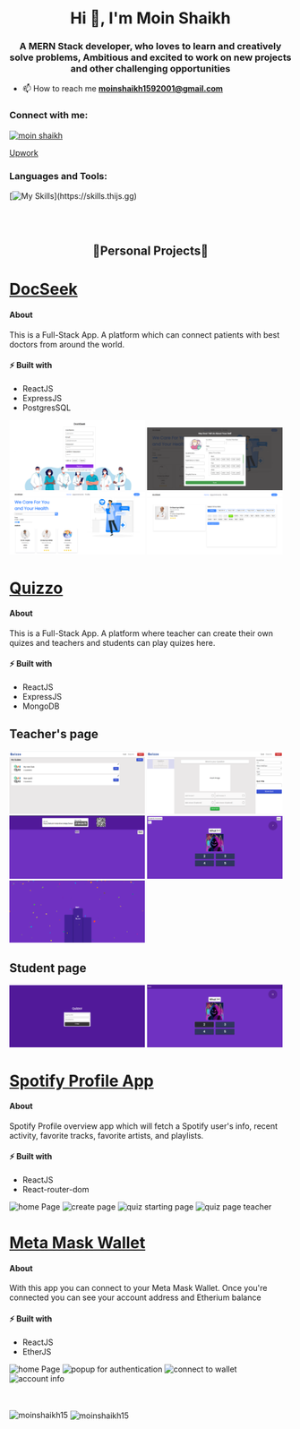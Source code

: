 <h1 align="center">Hi 👋, I'm Moin Shaikh</h1>
<h3 align="center">A MERN Stack developer, who loves to learn and creatively solve problems, Ambitious and excited to work on new projects and other challenging opportunities</h3>
<!-- <img align="right" alt="Coding" width="400" src="" /> -->


- 📫 How to reach me **moinshaikh1592001@gmail.com**

<h3 align="left">Connect with me:</h3>
<p align="left">
<a href="https://www.linkedin.com/in/moin-shaikh-56970b235/" target="blank"><img align="center" src="https://raw.githubusercontent.com/rahuldkjain/github-profile-readme-generator/master/src/images/icons/Social/linked-in-alt.svg" alt="moin shaikh" height="30" width="40" /></a>
</p>

<p><a href="https://www.upwork.com/freelancers/~01726571141e12b1a6" target="blank">Upwork</a></p>


<h3 align="left">Languages and Tools:</h3>

[![My Skills](https://skills.thijs.gg/icons?i=js,html,css,react,redux,nodejs,firebase,mongodb,expressjs,postgres,netlify,vscode,)](https://skills.thijs.gg)


<br/>
<br/>

## <p align=center >🌟Personal Projects🌟</p>

# <a href="https://dockseek-frontend-dqis.vercel.app/">DocSeek</a>

#### About
This is a Full-Stack App.
A platform which can connect patients with best doctors from around the world.

#### ⚡️ Built with
- ReactJS
- ExpressJS
- PostgresSQL

<div style="dispaly: flex: justify-content: center">
 <img src = "https://github.com/Moinshaikh15/dockseek-frontend/blob/master/public/screenshots/docseeksignup.png" alt = "signup Page" width="48%" /> 
 <img src = "https://github.com/Moinshaikh15/dockseek-frontend/blob/master/public/screenshots/dockseekonboarding.png" alt="doctor's onboarding" width="48%"/>
 <img src = "https://github.com/Moinshaikh15/dockseek-frontend/blob/master/public/screenshots/docseekprofile.png" alt = "home page" width="48%"/> 
 <img src = "https://github.com/Moinshaikh15/dockseek-frontend/blob/master/public/screenshots/docseekappoinmentbook.png" alt = "appointment" width="48%"/> 
</div>



# <a href="https://kahoot-frontend.vercel.app/">Quizzo</a>

#### About
This is a Full-Stack App.
A platform where teacher can create their own quizes and teachers and students can play quizes here.

#### ⚡️ Built with
- ReactJS
- ExpressJS
- MongoDB

## Teacher's page
<div style="dispaly: flex: justify-content: center">
 <img src = "https://github.com/Moinshaikh15/kahoot-frontend/blob/master/public/screenshots/homepage.png" alt = "home Page" width="48%" /> 
 <img src = "https://github.com/Moinshaikh15/kahoot-frontend/blob/master/public/screenshots/createpage.png" alt="create page" width="48%"/>
 <img src = "https://github.com/Moinshaikh15/kahoot-frontend/blob/master/public/screenshots/gamestartingpage.png" alt = "quiz starting page" width="48%"/> 
 <img src = "https://github.com/Moinshaikh15/kahoot-frontend/blob/master/public/screenshots/quizpageteacher.png" alt = "quiz page teacher" width="48%"/> 
 <img src = "https://github.com/Moinshaikh15/kahoot-frontend/blob/master/public/screenshots/podium.png" alt = "poduim" width="48%"/>
</div>

## Student page
 <div style="dispaly: flex: justify-content: center">
  <img src = "https://github.com/Moinshaikh15/kahoot-frontend/blob/master/public/screenshots/pinenter.png" alt = "quiq page student" width="48%"/>  
  <img src = "https://github.com/Moinshaikh15/kahoot-frontend/blob/master/public/screenshots/quizpagestudent.png" alt = "quiq page student" width="48%"/> 
 </div>




# <a href="https://spotify-profile-mf.vercel.app/">Spotify Profile App</a>

#### About
Spotify Profile overview app which will fetch a Spotify user's info, recent activity, favorite tracks, favorite artists, and playlists.

#### ⚡️ Built with
- ReactJS
- React-router-dom
<div style="dispaly: flex: justify-content: center">
 <img src = "https://github.com/Moinshaikh15/day-33-spotifyProfile/blob/master/public/login.png" alt = "home Page" width="48%" /> 
 <img src = "https://github.com/Moinshaikh15/day-33-spotifyProfile/blob/master/public/sc/profilepag.png" alt="create page" width="48%"/>
 <img src = "https://github.com/Moinshaikh15/day-33-spotifyProfile/blob/master/public/sc/artists.png" alt = "quiz starting page" width="48%"/> 
 <img src = "https://github.com/Moinshaikh15/day-33-spotifyProfile/blob/master/public/sc/playlist.png" alt = "quiz page teacher" width="48%"/> 

</div>

# <a href="https://kahoot-frontend.vercel.app">Meta Mask Wallet</a>

#### About
With this app you can connect to your Meta Mask Wallet. Once you're connected you can see your account address and Etherium balance

#### ⚡️ Built with
- ReactJS
- EtherJS

<div style="dispaly: flex: justify-content: center">
 <img src = "https://github.com/Moinshaikh15/metamask/blob/master/public/images/home%20page.png" alt = "home Page" width="48%" /> 
 <img src = "https://github.com/Moinshaikh15/metamask/blob/master/public/images/popup.png" alt="popup for authentication" width="48%"/>
 <img src = "https://github.com/Moinshaikh15/metamask/blob/master/public/images/allow%20and%20connect.png" alt = "connect to wallet" width="48%"/> 
 <img src = "https://github.com/Moinshaikh15/metamask/blob/master/public/images/account%20info.png" alt = "account info" width="48%"/> 
</div>

<br/>
<br/>

 <div style="dispaly: flex: justify-content: center">
<p><img align="left" src="https://github-readme-stats.vercel.app/api/top-langs?username=moinshaikh15&show_icons=true&locale=en&layout=compact" alt="moinshaikh15" /></p>

<p>&nbsp;<img align="center" src="https://github-readme-stats.vercel.app/api?username=moinshaikh15&show_icons=true&locale=en" alt="moinshaikh15" /></p>
</div>
